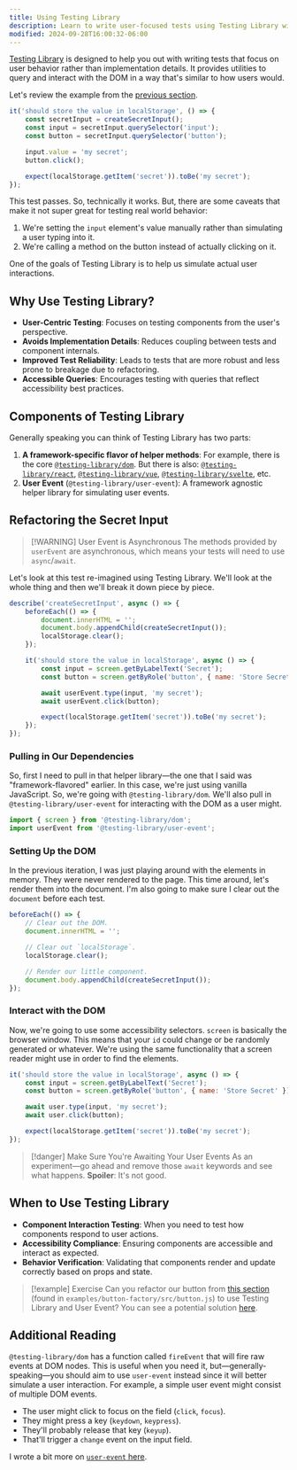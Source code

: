 ```yaml
---
title: Using Testing Library
description: Learn to write user-focused tests using Testing Library with Vitest.
modified: 2024-09-28T16:00:32-06:00
---
```


[Testing Library](https://testing-library.com/) is designed to help you out with writing tests that focus on user behavior rather than implementation details. It provides utilities to query and interact with the DOM in a way that's similar to how users would.

Let's review the example from the [previous section](testing-local-storage.md).

```javascript
it('should store the value in localStorage', () => {
	const secretInput = createSecretInput();
	const input = secretInput.querySelector('input');
	const button = secretInput.querySelector('button');

	input.value = 'my secret';
	button.click();

	expect(localStorage.getItem('secret')).toBe('my secret');
});
```

This test passes. So, technically it works. But, there are some caveats that make it not super great for testing real world behavior:

1. We're setting the `input` element's value manually rather than simulating a user typing into it.
2. We're calling a method on the button instead of actually clicking on it.

One of the goals of Testing Library is to help us simulate actual user interactions.

## Why Use Testing Library?

- **User-Centric Testing**: Focuses on testing components from the user's perspective.
- **Avoids Implementation Details**: Reduces coupling between tests and component internals.
- **Improved Test Reliability**: Leads to tests that are more robust and less prone to breakage due to refactoring.
- **Accessible Queries**: Encourages testing with queries that reflect accessibility best practices.

## Components of Testing Library

Generally speaking you can think of Testing Library has two parts:

1. **A framework-specific flavor of helper methods**: For example, there is the core [`@testing-library/dom`](https://npm.im/@testing-library/dom). But there is also: [`@testing-library/react`](https://npm.im/@testing-library/react), [`@testing-library/vue`](https://npm.im/@testing-library/vue), [`@testing-library/svelte`](https://npm.im/@testing-library/svelte), etc.
2. **User Event** (`@testing-library/user-event`): A framework agnostic helper library for simulating user events.

## Refactoring the Secret Input

> [!WARNING] User Event is Asynchronous
> The methods provided by `userEvent` are asynchronous, which means your tests will need to use `async`/`await`.

Let's look at this test re-imagined using Testing Library. We'll look at the whole thing and then we'll break it down piece by piece.

```javascript
describe('createSecretInput', async () => {
	beforeEach(() => {
		document.innerHTML = '';
		document.body.appendChild(createSecretInput());
		localStorage.clear();
	});

	it('should store the value in localStorage', async () => {
		const input = screen.getByLabelText('Secret');
		const button = screen.getByRole('button', { name: 'Store Secret' });

		await userEvent.type(input, 'my secret');
		await userEvent.click(button);

		expect(localStorage.getItem('secret')).toBe('my secret');
	});
});
```

### Pulling in Our Dependencies

So, first I need to pull in that helper library—the one that I said was "framework-flavored" earlier. In this case, we're just using vanilla JavaScript. So, we're going with `@testing-library/dom`. We'll also pull in `@testing-library/user-event` for interacting with the DOM as a user might.

```javascript
import { screen } from '@testing-library/dom';
import userEvent from '@testing-library/user-event';
```

### Setting Up the DOM

In the previous iteration, I was just playing around with the elements in memory. They were never rendered to the page. This time around, let's render them into the document. I'm also going to make sure I clear out the `document` before each test.

```javascript
beforeEach(() => {
	// Clear out the DOM.
	document.innerHTML = '';

	// Clear out `localStorage`.
	localStorage.clear();

	// Render our little component.
	document.body.appendChild(createSecretInput());
});
```

### Interact with the DOM

Now, we're going to use some accessibility selectors. `screen` is basically the browser window. This means that your `id` could change or be randomly generated or whatever. We're using the same functionality that a screen reader might use in order to find the elements.

```javascript
it('should store the value in localStorage', async () => {
	const input = screen.getByLabelText('Secret');
	const button = screen.getByRole('button', { name: 'Store Secret' });

	await user.type(input, 'my secret');
	await user.click(button);

	expect(localStorage.getItem('secret')).toBe('my secret');
});
```

> [!danger] Make Sure You're Awaiting Your User Events
> As an experiment—go ahead and remove those `await` keywords and see what happens. **Spoiler**: It's not good.

## When to Use Testing Library

- **Component Interaction Testing**: When you need to test how components respond to user actions.
- **Accessibility Compliance**: Ensuring components are accessible and interact as expected.
- **Behavior Verification**: Validating that components render and update correctly based on props and state.

> [!example] Exercise
> Can you refactor our button from [this section](testing-the-dom-example.md) (found in `examples/button-factory/src/button.js`) to use Testing Library and User Event? You can see a potential solution [here](testing-library-solution.md).

## Additional Reading

`@testing-library/dom` has a function called `fireEvent` that will fire raw events at DOM nodes. This is useful when you need it, but—generally-speaking—you should aim to use `user-event` instead since it will better simulate a user interaction. For example, a simple user event might consist of multiple DOM events.

- The user might click to focus on the field (`click`, `focus`).
- They might press a key (`keydown`, `keypress`).
- They'll probably release that key (`keyup`).
- That'll trigger a `change` event on the input field.

I wrote a bit more on [`user-event` here](user-event.md).
